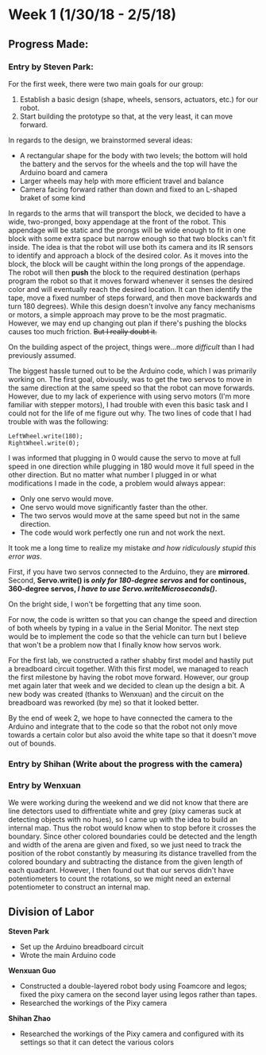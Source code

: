 # Week 1 (1/30/18 - 2/5/18)

## Progress Made:

### Entry by Steven Park:
For the first week, there were two main goals for our group: 
1. Establish a basic design (shape, wheels, sensors, actuators, etc.) for our robot.
2. Start building the prototype so that, at the very least, it can move forward.

In regards to the design, we brainstormed several ideas:
- A rectangular shape for the body with two levels; the bottom will hold the battery and the servos for the wheels and the top will have the Arduino board and camera
- Larger wheels may help with more efficient travel and balance
- Camera facing forward rather than down and fixed to an L-shaped braket of some kind

In regards to the arms that will transport the block, we decided to have a wide, two-pronged, boxy appendage at the front of the robot.
This appendage will be static and the prongs will be wide enough to fit in one block with some extra space but narrow enough so that two blocks can't fit inside.
The idea is that the robot will use both its camera and its IR sensors to identify and approach a block of the desired color.
As it moves into the block, the block will be caught within the long prongs of the appendage. 
The robot will then **push** the block to the required destination (perhaps program the robot so that it moves forward whenever it senses the desired color and will eventually reach the desired location. It can then identify the tape, move a fixed number of steps forward, and then move backwards and turn 180 degrees).
While this design doesn't involve any fancy mechanisms or motors, a simple approach may prove to be the most pragmatic.
However, we may end up changing out plan if there's pushing the blocks causes too much friction. ~~But I really doubt it.~~

On the building aspect of the project, things were...more *difficult* than I had previously assumed.

The biggest hassle turned out to be the Arduino code, which I was primarily working on. 
The first goal, obviously, was to get the two servos to move in the same direction at the same speed so that the robot can move forwards.
However, due to my lack of experience with using servo motors (I'm more familiar with stepper motors), I had trouble with even this basic task and I could not for the life of me figure out why.
The two lines of code that I had trouble with was the following:

```
LeftWheel.write(180);
RightWheel.write(0);
```

I was informed that plugging in 0 would cause the servo to move at full speed in one direction while plugging in 180 would move it full speed in the other direction.
But no matter what number I plugged in or what modifications I made in the code, a problem would always appear:
- Only one servo would move.
- One servo would move significantly faster than the other.
- The two servos would move at the same speed but not in the same direction.
- The code would work perfectly one run and not work the next.

It took me a long time to realize my mistake *and how ridiculously stupid this error was*.

First, if you have two servos connected to the Arduino, they are **mirrored**.
Second, **Servo.write() is _only for 180-degree servos_ and for continous, 360-degree servos, _I have to use Servo.writeMicroseconds()_.**

On the bright side, I won't be forgetting that any time soon.

For now, the code is written so that you can change the speed and direction of both wheels by typing in a value in the Serial Monitor.
The next step would be to implement the code so that the vehicle can turn but I believe that won't be a problem now that I finally know how servos work.

For the first lab, we constructed a rather shabby first model and hastily put a breadboard circuit together.
With this first model, we managed to reach the first milestone by having the robot move forward.
However, our group met again later that week and we decided to clean up the design a bit.
A new body was created (thanks to Wenxuan) and the circuit on the breadboard was reworked (by me) so that it looked better.

By the end of week 2, we hope to have connected the camera to the Arduino and integrate that to the code so that the robot not only move towards a certain color but also avoid the white tape so that it doesn't move out of bounds.


### Entry by Shihan (Write about the progress with the camera)

### Entry by Wenxuan
We were working during the weekend and we did not know that there are line detectors used to diffrentiate white and grey (pixy cameras suck at detecting objects with no hues), so I came up with the idea to build an internal map. Thus the robot would know when to stop before it crosses the boundary. Since other colored boundaries could be detected and the length and width of the arena are given and fixed, so we just need to track the position of the robot constantly by measuring its distance travelled from the colored boundary and subtracting the distance from the given length of each quadrant. However, I then found out that our servos didn't have potentiometers to count the rotations, so we might need an external potentiometer to construct an internal map. 

## Division of Labor
**Steven Park**
- Set up the Arduino breadboard circuit
- Wrote the main Arduino code

**Wenxuan Guo**
- Constructed a double-layered robot body using Foamcore and legos; fixed the pixy camera on the second layer using legos rather than tapes. 
- Researched the workings of the Pixy camera

**Shihan Zhao**
- Researched the workings of the Pixy camera and configured with its settings so that it can detect the various colors
